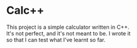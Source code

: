 # Calc++
This project is a simple calculator written in C++.<br>
It's not perfect, and it's not meant to be. I wrote it<br>
so that I can test what I've learnt so far.
